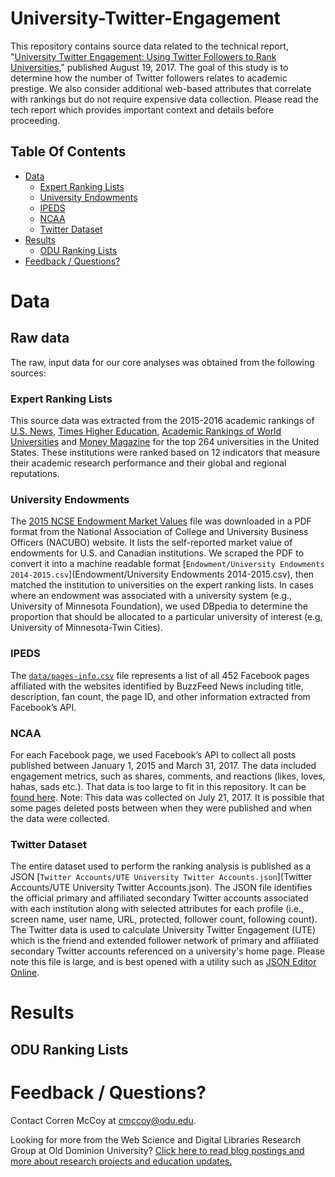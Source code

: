 # University-Twitter-Engagement

This repository contains source data related to the technical report, "[University Twitter Engagement: Using Twitter Followers to Rank Universities](https://arxiv.org)," published August 19, 2017. The goal of this study is to determine how the number of Twitter followers relates to academic prestige. We also consider additional web-based attributes that correlate with rankings but do not require expensive data collection. Please read the tech report which provides important context and details before proceeding.

## Table Of Contents

- [Data](#data)
    - [Expert Ranking Lists](#expert-ranking-lists)
    - [University Endowments](#university-endowments)
    - [IPEDS](#ipeds)
    - [NCAA](#ncaa)
	- [Twitter Dataset](#twitter-dataset)
- [Results](#results)
	- [ODU Ranking Lists](#odu-ranking-lists)	
- [Feedback / Questions?](#feedback--questions)

# Data

## Raw data

The raw, input data for our core analyses was obtained from the following sources:

### Expert Ranking Lists

This source data was extracted from the 2015-2016 academic rankings of <a href="http://www.usnews.com/education/best-global-universities/rankings" target="_blank">U.S. News</a>, <a href="https://www.timeshighereducation.com/world-university-rankings" target="_blank">Times Higher Education</a>, <a href="http://www.shanghairanking.com/ARWU2016.html" target="_blank">Academic Rankings of World Universities</a> and <a href="http://new.time.com/money/best-colleges/rankings/best-colleges/" target="_blank">Money Magazine</a> for the top 264 universities in the United States. These institutions were ranked based on 12 indicators that measure their academic research performance and their global and regional reputations. 

### University Endowments

The  <a href="http://www.nacubo.org/Documents/EndowmentFiles/2015_NCSE_Endowment_Market_Values.pdf" target="_blank">2015 NCSE Endowment Market Values</a> file was downloaded in a PDF format from the National Association of College and University Business Officers (NACUBO) website. It lists the self-reported market value of endowments for U.S. and Canadian institutions. We scraped the PDF to convert it into a machine readable format [`Endowment/University Endowments 2014-2015.csv`](Endowment/University Endowments 2014-2015.csv), then matched the institution to universities on the expert ranking lists. In cases where an endowment was associated with a university system (e.g., University of Minnesota Foundation), we used DBpedia to determine the proportion that should be allocated to a particular university of interest (e.g, University of Minnesota-Twin Cities).


### IPEDS

The [`data/pages-info.csv`](data/pages-info.csv) file represents a list of all 452 Facebook pages affiliated with the websites identified by BuzzFeed News including title, description, fan count, the page ID, and other information extracted from Facebook’s API.

### NCAA

For each Facebook page, we used Facebook’s API to collect all posts published between January 1, 2015 and March 31, 2017. The data included engagement metrics, such as shares, comments, and reactions (likes, loves, hahas, sads etc.). That data is too large to fit in this repository. It can be [found here](https://archive.org/details/partisan-news-facebook-posts-2015-01-01-to-2017-03-31). Note: This data was collected on July 21, 2017. It is possible that some pages deleted posts between when they were published and when the data were collected.

### Twitter Dataset

The entire dataset used to perform the ranking analysis is published as a JSON [`Twitter Accounts/UTE University Twitter Accounts.json`](Twitter Accounts/UTE University Twitter Accounts.json). The JSON file identifies the official primary and affiliated secondary Twitter accounts associated with each institution along with selected attributes for each profile (i.e., screen name, user name, URL, protected, follower count, following count). The Twitter data is used to calculate University Twitter Engagement (UTE) which is the friend and extended follower network of primary and affiliated secondary Twitter accounts referenced on a university's home page. Please note this file is large, and is best opened with a utility such as <a href="http://jsoneditoronline.org/" target="_blank">JSON Editor Online</a>. 

# Results

## ODU Ranking Lists


# Feedback / Questions?

Contact Corren McCoy at [cmccoy@odu.edu](mailto:cmccoy@odu.edu).

Looking for more from the Web Science and Digital Libraries Research Group at Old Dominion University? [Click here to read blog postings and more about research projects and education updates.](http://ws-dl.blogspot.com/)